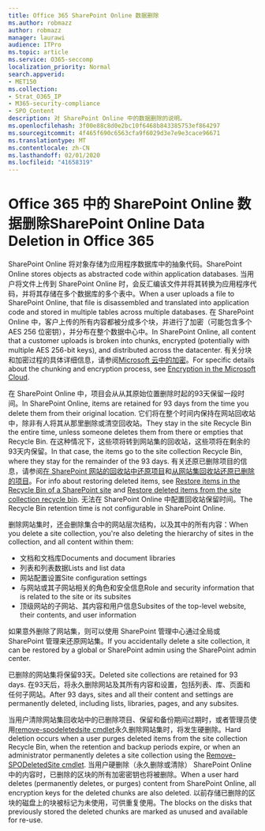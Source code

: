 ```yaml
---
title: Office 365 SharePoint Online 数据删除
ms.author: robmazz
author: robmazz
manager: laurawi
audience: ITPro
ms.topic: article
ms.service: O365-seccomp
localization_priority: Normal
search.appverid:
- MET150
ms.collection:
- Strat_O365_IP
- M365-security-compliance
- SPO_Content
description: 对 SharePoint Online 中的数据删除的说明。
ms.openlocfilehash: 3f00e88c8d0e2bc10f6468b843385753ef864297
ms.sourcegitcommit: 4f465f690c6563cfa9f6029d3e7e9e3cace96671
ms.translationtype: MT
ms.contentlocale: zh-CN
ms.lasthandoff: 02/01/2020
ms.locfileid: "41658319"
---
```

# <a name="sharepoint-online-data-deletion-in-office-365"></a><span data-ttu-id="b5c4f-103">Office 365 中的 SharePoint Online 数据删除</span><span class="sxs-lookup"><span data-stu-id="b5c4f-103">SharePoint Online Data Deletion in Office 365</span></span>

<span data-ttu-id="b5c4f-104">SharePoint Online 将对象存储为应用程序数据库中的抽象代码。</span><span class="sxs-lookup"><span data-stu-id="b5c4f-104">SharePoint Online stores objects as abstracted code within application databases.</span></span> <span data-ttu-id="b5c4f-105">当用户将文件上传到 SharePoint Online 时，会反汇编该文件并将其转换为应用程序代码，并将其存储在多个数据库的多个表中。</span><span class="sxs-lookup"><span data-stu-id="b5c4f-105">When a user uploads a file to SharePoint Online, that file is disassembled and translated into application code and stored in multiple tables across multiple databases.</span></span> <span data-ttu-id="b5c4f-106">在 SharePoint Online 中，客户上传的所有内容都被分成多个块，并进行了加密（可能包含多个 AES 256 位密钥），并分布在整个数据中心中。</span><span class="sxs-lookup"><span data-stu-id="b5c4f-106">In SharePoint Online, all content that a customer uploads is broken into chunks, encrypted (potentially with multiple AES 256-bit keys), and distributed across the datacenter.</span></span> <span data-ttu-id="b5c4f-107">有关分块和加密过程的具体详细信息，请参阅[Microsoft 云中的加密](https://docs.microsoft.com/microsoft-365/compliance/office-365-encryption-in-the-microsoft-cloud-overview)。</span><span class="sxs-lookup"><span data-stu-id="b5c4f-107">For specific details about the chunking and encryption process, see [Encryption in the Microsoft Cloud](https://docs.microsoft.com/microsoft-365/compliance/office-365-encryption-in-the-microsoft-cloud-overview).</span></span> 

<span data-ttu-id="b5c4f-108">在 SharePoint Online 中，项目会从从其原始位置删除时起的93天保留一段时间。</span><span class="sxs-lookup"><span data-stu-id="b5c4f-108">In SharePoint Online, items are retained for 93 days from the time you delete them from their original location.</span></span> <span data-ttu-id="b5c4f-109">它们将在整个时间内保持在网站回收站中，除非有人将其从那里删除或清空回收站。</span><span class="sxs-lookup"><span data-stu-id="b5c4f-109">They stay in the site Recycle Bin the entire time, unless someone deletes them from there or empties that Recycle Bin.</span></span> <span data-ttu-id="b5c4f-110">在这种情况下，这些项将转到网站集的回收站，这些项将在剩余的93天内保留。</span><span class="sxs-lookup"><span data-stu-id="b5c4f-110">In that case, the items go to the site collection Recycle Bin, where they stay for the remainder of the 93 days.</span></span> <span data-ttu-id="b5c4f-111">有关还原已删除项目的信息，请参阅[在 SharePoint 网站的回收站中还原项目](https://support.office.com/article/6df466b6-55f2-4898-8d6e-c0dff851a0be#ID0EAADAAA=Online
)和[从网站集回收站还原已删除的项目](https://support.office.com/article/5fa924ee-16d7-487b-9a0a-021b9062d14b)。</span><span class="sxs-lookup"><span data-stu-id="b5c4f-111">For info about restoring deleted items, see [Restore items in the Recycle Bin of a SharePoint site](https://support.office.com/article/6df466b6-55f2-4898-8d6e-c0dff851a0be#ID0EAADAAA=Online
) and [Restore deleted items from the site collection recycle bin](https://support.office.com/article/5fa924ee-16d7-487b-9a0a-021b9062d14b).</span></span> <span data-ttu-id="b5c4f-112">无法在 SharePoint Online 中配置回收站保留时间。</span><span class="sxs-lookup"><span data-stu-id="b5c4f-112">The Recycle Bin retention time is not configurable in SharePoint Online.</span></span>

<span data-ttu-id="b5c4f-113">删除网站集时，还会删除集合中的网站层次结构，以及其中的所有内容：</span><span class="sxs-lookup"><span data-stu-id="b5c4f-113">When you delete a site collection, you're also deleting the hierarchy of sites in the collection, and all content within them:</span></span>

- <span data-ttu-id="b5c4f-114">文档和文档库</span><span class="sxs-lookup"><span data-stu-id="b5c4f-114">Documents and document libraries</span></span>
- <span data-ttu-id="b5c4f-115">列表和列表数据</span><span class="sxs-lookup"><span data-stu-id="b5c4f-115">Lists and list data</span></span>
- <span data-ttu-id="b5c4f-116">网站配置设置</span><span class="sxs-lookup"><span data-stu-id="b5c4f-116">Site configuration settings</span></span>
- <span data-ttu-id="b5c4f-117">与网站或其子网站相关的角色和安全信息</span><span class="sxs-lookup"><span data-stu-id="b5c4f-117">Role and security information that is related to the site or its subsites</span></span>
- <span data-ttu-id="b5c4f-118">顶级网站的子网站、其内容和用户信息</span><span class="sxs-lookup"><span data-stu-id="b5c4f-118">Subsites of the top-level website, their contents, and user information</span></span>

<span data-ttu-id="b5c4f-119">如果意外删除了网站集，则可以使用 SharePoint 管理中心通过全局或 SharePoint 管理来还原网站集。</span><span class="sxs-lookup"><span data-stu-id="b5c4f-119">If you accidentally delete a site collection, it can be restored by a global or SharePoint admin using the SharePoint admin center.</span></span>

<span data-ttu-id="b5c4f-120">已删除的网站集将保留93天。</span><span class="sxs-lookup"><span data-stu-id="b5c4f-120">Deleted site collections are retained for 93 days.</span></span> <span data-ttu-id="b5c4f-121">在93天后，将永久删除网站及其所有内容和设置，包括列表、库、页面和任何子网站。</span><span class="sxs-lookup"><span data-stu-id="b5c4f-121">After 93 days, sites and all their content and settings are permanently deleted, including lists, libraries, pages, and any subsites.</span></span>

<span data-ttu-id="b5c4f-122">当用户清除网站集回收站中的已删除项目、保留和备份期间过期时，或者管理员使用[remove-spodeletedsite cmdlet](/powershell/module/sharepoint-online/Remove-SPODeletedSite?view=sharepoint-ps)永久删除网站集时，将发生硬删除。</span><span class="sxs-lookup"><span data-stu-id="b5c4f-122">Hard deletion occurs when a user purges deleted items from the site collection Recycle Bin, when the retention and backup periods expire, or when an administrator permanently deletes a site collection using the [Remove-SPODeletedSite cmdlet](/powershell/module/sharepoint-online/Remove-SPODeletedSite?view=sharepoint-ps).</span></span> <span data-ttu-id="b5c4f-123">当用户硬删除（永久删除或清除） SharePoint Online 中的内容时，已删除的区块的所有加密密钥也将被删除。</span><span class="sxs-lookup"><span data-stu-id="b5c4f-123">When a user hard deletes (permanently deletes, or purges) content from SharePoint Online, all encryption keys for the deleted chunks are also deleted.</span></span> <span data-ttu-id="b5c4f-124">以前存储已删除的区块的磁盘上的块被标记为未使用，可供重复使用。</span><span class="sxs-lookup"><span data-stu-id="b5c4f-124">The blocks on the disks that previously stored the deleted chunks are marked as unused and available for re-use.</span></span>
